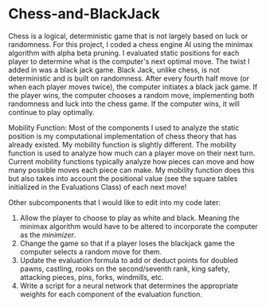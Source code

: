 # Chess-and-BlackJack
Chess is a logical, deterministic game that is not largely based on luck or randomness. 
For this project, I coded a chess engine AI using the minimax algorithm with alpha beta 
pruning. I evaluated static positions for each player to determine what is the computer's 
next optimal move. The twist I added in was a black jack game. Black Jack, unlike chess,
is not deterministic and is built on randomness. After every fourth half move (or when each 
player moves twice), the computer initiates a black jack game. If the player wins, the 
computer chooses a random move, implementing both randomness and luck into the chess game. 
If the computer wins, it will continue to play optimally. 

Mobility Function: Most of the components I used to analyze the static position is my
computational implementation of chess theory that has already existed. My mobility 
function is slightly different. The mobility function is used to analyze how much can
a player move on their next turn. Current mobility functions typically analyze how pieces
can move and how many possible moves each piece can make. My mobility function does this
but also takes into account the positional value (see the square tables initialized in the
Evaluations Class) of each next move!

Other subcomponents that I would like to edit into my code later:
1. Allow the player to choose to play as white and black. Meaning the minimax algorithm 
   would have to be altered to incorporate the computer as the *minimizer*.
2. Change the game so that if a player loses the blackjack game the computer selects a
   random move for them.
3. Update the evaluation formula to add or deduct points for doubled pawns, castling, rooks
   on the second/seventh rank, king safety, attacking pieces, pins, forks, windmills, etc.
4. Write a script for a neural network that determines the appropriate weights for each
   component of the evaluation function.
